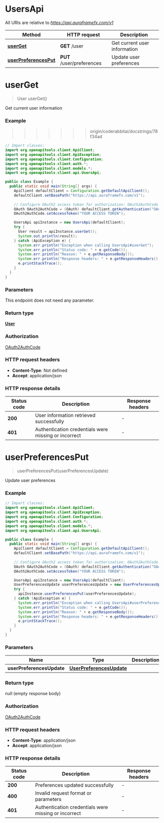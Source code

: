 # UsersApi

All URIs are relative to *https://api.auraframefx.com/v1*

| Method                                                   | HTTP request              | Description                  |
|----------------------------------------------------------|---------------------------|------------------------------|
| [**userGet**](UsersApi.md#userGet)                       | **GET** /user             | Get current user information |
| [**userPreferencesPut**](UsersApi.md#userPreferencesPut) | **PUT** /user/preferences | Update user preferences      |

<a id="userGet"></a>

# **userGet**

> User userGet()

Get current user information

### Example

> > > > > > > origin/coderabbitai/docstrings/78f34ad

```java
// Import classes:
import org.openapitools.client.ApiClient;
import org.openapitools.client.ApiException;
import org.openapitools.client.Configuration;
import org.openapitools.client.auth.*;
import org.openapitools.client.models.*;
import org.openapitools.client.api.UsersApi;

public class Example {
  public static void main(String[] args) {
    ApiClient defaultClient = Configuration.getDefaultApiClient();
    defaultClient.setBasePath("https://api.auraframefx.com/v1");
    
    // Configure OAuth2 access token for authorization: OAuth2AuthCode
    OAuth OAuth2AuthCode = (OAuth) defaultClient.getAuthentication("OAuth2AuthCode");
    OAuth2AuthCode.setAccessToken("YOUR ACCESS TOKEN");

    UsersApi apiInstance = new UsersApi(defaultClient);
    try {
      User result = apiInstance.userGet();
      System.out.println(result);
    } catch (ApiException e) {
      System.err.println("Exception when calling UsersApi#userGet");
      System.err.println("Status code: " + e.getCode());
      System.err.println("Reason: " + e.getResponseBody());
      System.err.println("Response headers: " + e.getResponseHeaders());
      e.printStackTrace();
    }
  }
}
```

### Parameters

This endpoint does not need any parameter.

### Return type

[**User**](User.md)

### Authorization

[OAuth2AuthCode](../README.md#OAuth2AuthCode)

### HTTP request headers

- **Content-Type**: Not defined
- **Accept**: application/json

### HTTP response details

| Status code | Description                                          | Response headers |
|-------------|------------------------------------------------------|------------------|
| **200**     | User information retrieved successfully              | -                |
| **401**     | Authentication credentials were missing or incorrect | -                |

<a id="userPreferencesPut"></a>

# **userPreferencesPut**

> userPreferencesPut(userPreferencesUpdate)

Update user preferences

### Example

```java
// Import classes:
import org.openapitools.client.ApiClient;
import org.openapitools.client.ApiException;
import org.openapitools.client.Configuration;
import org.openapitools.client.auth.*;
import org.openapitools.client.models.*;
import org.openapitools.client.api.UsersApi;

public class Example {
  public static void main(String[] args) {
    ApiClient defaultClient = Configuration.getDefaultApiClient();
    defaultClient.setBasePath("https://api.auraframefx.com/v1");
    
    // Configure OAuth2 access token for authorization: OAuth2AuthCode
    OAuth OAuth2AuthCode = (OAuth) defaultClient.getAuthentication("OAuth2AuthCode");
    OAuth2AuthCode.setAccessToken("YOUR ACCESS TOKEN");

    UsersApi apiInstance = new UsersApi(defaultClient);
    UserPreferencesUpdate userPreferencesUpdate = new UserPreferencesUpdate(); // UserPreferencesUpdate | 
    try {
      apiInstance.userPreferencesPut(userPreferencesUpdate);
    } catch (ApiException e) {
      System.err.println("Exception when calling UsersApi#userPreferencesPut");
      System.err.println("Status code: " + e.getCode());
      System.err.println("Reason: " + e.getResponseBody());
      System.err.println("Response headers: " + e.getResponseHeaders());
      e.printStackTrace();
    }
  }
}
```

### Parameters

| Name                      | Type                                                  | Description | Notes |
|---------------------------|-------------------------------------------------------|-------------|-------|
| **userPreferencesUpdate** | [**UserPreferencesUpdate**](UserPreferencesUpdate.md) |             |       |

### Return type

null (empty response body)

### Authorization

[OAuth2AuthCode](../README.md#OAuth2AuthCode)

### HTTP request headers

- **Content-Type**: application/json
- **Accept**: application/json

### HTTP response details

| Status code | Description                                          | Response headers |
|-------------|------------------------------------------------------|------------------|
| **200**     | Preferences updated successfully                     | -                |
| **400**     | Invalid request format or parameters                 | -                |
| **401**     | Authentication credentials were missing or incorrect | -                |

